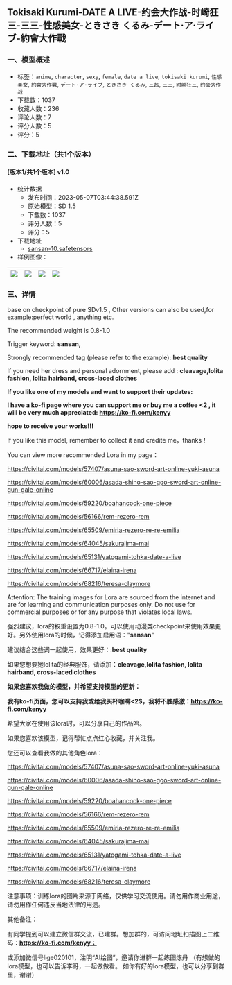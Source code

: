 ## Tokisaki Kurumi-DATE A LIVE-约会大作战-时崎狂三-三三-性感美女-ときさき くるみ-デート·ア·ライブ-約會大作戰
### 一、模型概述

- 标签：`anime`, `character`, `sexy`, `female`, `date a live`, `tokisaki kurumi`, `性感美女`, `約會大作戰`, `デート·ア·ライブ`, `ときさき くるみ`, `三酱`, `三三`, `时崎狂三`, `约会大作战`
- 下载数：1037
- 收藏人数：236
- 评论人数：7
- 评分人数：5
- 评分：5

### 二、下载地址（共1个版本）

#### [版本1/共1个版本] v1.0

- 统计数据
  - 发布时间：2023-05-07T03:44:38.591Z
  - 原始模型：SD 1.5
  - 下载数：1037
  - 评分人数：5
  - 评分：5
- 下载地址
  - [sansan-10.safetensors](https://civitai.com/api/download/models/64478)
- 样例图像：

| <img src="https://image.civitai.com/xG1nkqKTMzGDvpLrqFT7WA/2886cbea-28fd-4ebf-89ac-e90affc964ce/width=450/712448.jpeg" /> | <img src="https://image.civitai.com/xG1nkqKTMzGDvpLrqFT7WA/762b63ca-2af8-4329-ab75-bff312ee90a4/width=450/712447.jpeg" /> | <img src="https://image.civitai.com/xG1nkqKTMzGDvpLrqFT7WA/336cf549-af97-4ba1-93be-d25bfae58002/width=450/712451.jpeg" /> | <img src="https://image.civitai.com/xG1nkqKTMzGDvpLrqFT7WA/3fc772b6-8491-4a9e-b63d-91bb16f32948/width=450/712456.jpeg" /> |
| ---- | ---- | ---- | ---- |


### 三、详情
<p>base on checkpoint of pure SDv1.5 , Other versions can also be used,for example:perfect world , anything etc.</p><p>The recommended weight is 0.8-1.0</p><p>Trigger keyword: <strong>sansan,</strong></p><p>Strongly recommended tag (please refer to the example): <strong>best quality</strong></p><p>If you need her dress and personal adornment, please add : <strong>cleavage,lolita fashion, lolita hairband, cross-laced clothes</strong></p><p></p><p><strong>If you like one of my models and want to support their updates:</strong></p><p><strong>I have a ko-fi page where you can support me or buy me a coffee &lt;2 , it will be very much appreciated: </strong><a target="_blank" rel="ugc" href="https://ko-fi.com/kenyy"><strong>https://ko-fi.com/kenyy</strong></a></p><p></p><p><strong>hope to receive your works!!!</strong></p><p>If you like this model, remember to collect it and credite me，thanks！</p><p></p><p>You can view more recommended Lora in my page：</p><p><a target="_blank" rel="ugc" href="https://civitai.com/models/57407/asuna-sao-sword-art-online-yuki-asuna">https://civitai.com/models/57407/asuna-sao-sword-art-online-yuki-asuna</a></p><p><a target="_blank" rel="ugc" href="https://civitai.com/models/60006/asada-shino-sao-ggo-sword-art-online-gun-gale-online">https://civitai.com/models/60006/asada-shino-sao-ggo-sword-art-online-gun-gale-online</a></p><p><a target="_blank" rel="ugc" href="https://civitai.com/models/59220/boahancock-one-piece">https://civitai.com/models/59220/boahancock-one-piece</a></p><p><a target="_blank" rel="ugc" href="https://civitai.com/models/56166/rem-rezero-rem">https://civitai.com/models/56166/rem-rezero-rem</a></p><p><a target="_blank" rel="ugc" href="https://civitai.com/models/65509/emiria-rezero-re-re-emilia">https://civitai.com/models/65509/emiria-rezero-re-re-emilia</a></p><p><a target="_blank" rel="ugc" href="https://civitai.com/models/64045/sakurajima-mai">https://civitai.com/models/64045/sakurajima-mai</a></p><p><a target="_blank" rel="ugc" href="https://civitai.com/models/65131/yatogami-tohka-date-a-live">https://civitai.com/models/65131/yatogami-tohka-date-a-live</a></p><p><a target="_blank" rel="ugc" href="https://civitai.com/models/66717/elaina-irena">https://civitai.com/models/66717/elaina-irena</a></p><p><a target="_blank" rel="ugc" href="https://civitai.com/models/68216/teresa-claymore">https://civitai.com/models/68216/teresa-claymore</a></p><p>Attention: The training images for Lora are sourced from the internet and are for learning and communication purposes only. Do not use for commercial purposes or for any purpose that violates local laws.</p><p></p><p></p><p>强烈建议，lora的权重设置为0.8-1.0。可以使用动漫类checkpoint来使用效果更好。另外使用lora的时候，记得添加启用语："<strong>sansan</strong>"</p><p>建议结合这些词一起使用，效果更好：:<strong>best quality</strong></p><p>如果您想要她lolita的经典服饰，请添加：<strong>cleavage,lolita fashion, lolita hairband, cross-laced clothes</strong></p><p></p><p></p><p><strong>如果您喜欢我做的模型，并希望支持模型的更新：</strong></p><p><strong>我有ko-fi页面，您可以支持我或给我买杯咖啡&lt;2$，我将不胜感激：</strong><a target="_blank" rel="ugc" href="https://ko-fi.com/kenyy"><strong>https://ko-fi.com/kenyy</strong></a></p><p></p><p>希望大家在使用该lora时，可以分享自己的作品哈。</p><p>如果您喜欢该模型，记得帮忙点点红心收藏，并关注我。</p><p></p><p>您还可以查看我做的其他角色lora：</p><p><a target="_blank" rel="ugc" href="https://civitai.com/models/57407/asuna-sao-sword-art-online-yuki-asuna">https://civitai.com/models/57407/asuna-sao-sword-art-online-yuki-asuna</a></p><p><a target="_blank" rel="ugc" href="https://civitai.com/models/60006/asada-shino-sao-ggo-sword-art-online-gun-gale-online">https://civitai.com/models/60006/asada-shino-sao-ggo-sword-art-online-gun-gale-online</a></p><p><a target="_blank" rel="ugc" href="https://civitai.com/models/59220/boahancock-one-piece">https://civitai.com/models/59220/boahancock-one-piece</a></p><p><a target="_blank" rel="ugc" href="https://civitai.com/models/56166/rem-rezero-rem">https://civitai.com/models/56166/rem-rezero-rem</a></p><p><a target="_blank" rel="ugc" href="https://civitai.com/models/65509/emiria-rezero-re-re-emilia">https://civitai.com/models/65509/emiria-rezero-re-re-emilia</a></p><p><a target="_blank" rel="ugc" href="https://civitai.com/models/64045/sakurajima-mai">https://civitai.com/models/64045/sakurajima-mai</a></p><p><a target="_blank" rel="ugc" href="https://civitai.com/models/65131/yatogami-tohka-date-a-live">https://civitai.com/models/65131/yatogami-tohka-date-a-live</a></p><p><a target="_blank" rel="ugc" href="https://civitai.com/models/66717/elaina-irena">https://civitai.com/models/66717/elaina-irena</a></p><p><a target="_blank" rel="ugc" href="https://civitai.com/models/68216/teresa-claymore">https://civitai.com/models/68216/teresa-claymore</a></p><p>注意事项：训练lora的图片来源于网络，仅供学习交流使用。请勿用作商业用途，请勿用作任何违反当地法律的用途。</p><p></p><p>其他备注：</p><p>有同学提到可以建立微信群交流，已建群。想加群的，可访问地址扫描图上二维码：<a target="_blank" rel="ugc" href="https://ko-fi.com/kenyy；"><strong>https://ko-fi.com/kenyy</strong>；</a></p><p>或添加微信号lige020101，注明“AI绘图”，邀请你进群一起练图炼丹 （有想做的lora模型，也可以告诉李哥，一起做做看。 如你有好的lora模型，也可以分享到群里，谢谢）</p>